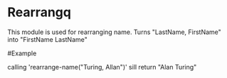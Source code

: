 Rearrangq
========

This module is used for rearranging name.
Turns "LastName, FirstName" into "FirstName LastName"

#Example

calling 'rearrange-name("Turing, Allan")' sill return "Alan Turing"










